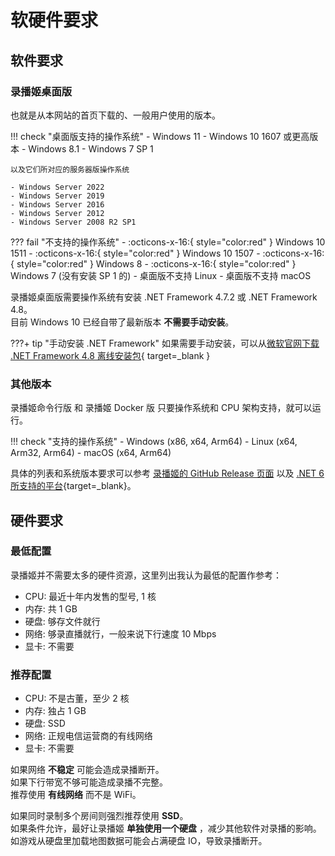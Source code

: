 # 软硬件要求

## 软件要求

### 录播姬桌面版

也就是从本网站的首页下载的、一般用户使用的版本。

!!! check "桌面版支持的操作系统"
    - Windows 11
    - Windows 10 1607 或更高版本
    - Windows 8.1
    - Windows 7 SP 1

    以及它们所对应的服务器版操作系统

    - Windows Server 2022
    - Windows Server 2019
    - Windows Server 2016
    - Windows Server 2012
    - Windows Server 2008 R2 SP1

??? fail "不支持的操作系统"
    - :octicons-x-16:{ style="color:red" } Windows 10 1511
    - :octicons-x-16:{ style="color:red" } Windows 10 1507
    - :octicons-x-16:{ style="color:red" } Windows 8
    - :octicons-x-16:{ style="color:red" } Windows 7 (没有安装 SP 1 的)
    - 桌面版不支持 Linux
    - 桌面版不支持 macOS

录播姬桌面版需要操作系统有安装 .NET Framework 4.7.2 或 .NET Framework 4.8。  
目前 Windows 10 已经自带了最新版本 **不需要手动安装**。

???+ tip "手动安装 .NET Framework"
    如果需要手动安装，可以从[微软官网下载 .NET Framework 4.8 离线安装包](https://dotnet.microsoft.com/zh-cn/download/dotnet-framework/thank-you/net48-offline-installer){ target=_blank }

### 其他版本

录播姬命令行版 和 录播姬 Docker 版 只要操作系统和 CPU 架构支持，就可以运行。

!!! check "支持的操作系统"
    - Windows (x86, x64, Arm64)
    - Linux (x64, Arm32, Arm64)
    - macOS (x64, Arm64)

具体的列表和系统版本要求可以参考 [录播姬的 GitHub Release 页面](https://github.com/BililiveRecorder/BililiveRecorder/releases) 以及 [.NET 6 所支持的平台](https://github.com/dotnet/core/blob/main/release-notes/6.0/supported-os.md){target=_blank}。

## 硬件要求

### 最低配置

录播姬并不需要太多的硬件资源，这里列出我认为最低的配置作参考：

- CPU: 最近十年内发售的型号, 1 核
- 内存: 共 1 GB
- 硬盘: 够存文件就行
- 网络: 够录直播就行，一般来说下行速度 10 Mbps
- 显卡: 不需要

### 推荐配置

- CPU: 不是古董，至少 2 核
- 内存: 独占 1 GB
- 硬盘: SSD
- 网络: 正规电信运营商的有线网络
- 显卡: 不需要

如果网络 **不稳定** 可能会造成录播断开。  
如果下行带宽不够可能造成录播不完整。  
推荐使用 **有线网络** 而不是 WiFi。

如果同时录制多个房间则强烈推荐使用 **SSD**。  
如果条件允许，最好让录播姬 **单独使用一个硬盘** ，减少其他软件对录播的影响。如游戏从硬盘里加载地图数据可能会占满硬盘 IO，导致录播断开。
